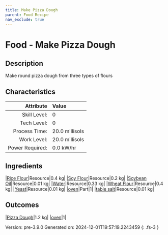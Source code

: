 ```yaml
---
title: Make Pizza Dough
parent: Food Recipe
nav_exclude: true
---
```

# Food - Make Pizza Dough

## Description
 Make round pizza dough from three types of flours 

## Characteristics

| Attribute      | Value |
|--------:|:------|
|Skill Level:|0|
|Tech Level:|0|
|Process Time:|20.0 millisols|
|Work Level:|20.0 millisols|
|Power Required:|0.0 kW/hr|

## Ingredients

|[Rice Flour](../resource/rice-flour.html)|Resource|0.4 kg|
|[Soy Flour](../resource/soy-flour.html)|Resource|0.2 kg|
|[Soybean Oil](../resource/soybean-oil.html)|Resource|0.01 kg|
|[Water](../resource/water.html)|Resource|0.33 kg|
|[Wheat Flour](../resource/wheat-flour.html)|Resource|0.4 kg|
|[Yeast](../resource/yeast.html)|Resource|0.01 kg|
|[oven](../part/oven.html)|Part|1|
|[table salt](../resource/table-salt.html)|Resource|0.01 kg|

## Outcomes

|[Pizza Dough](../resource/pizza-dough.html)|1.2 kg|
|[oven](../part/oven.html)|1|


Version: pre-3.9.0 Generated on: 2024-12-01T19:57:19.2243459
{: .fs-3 }

